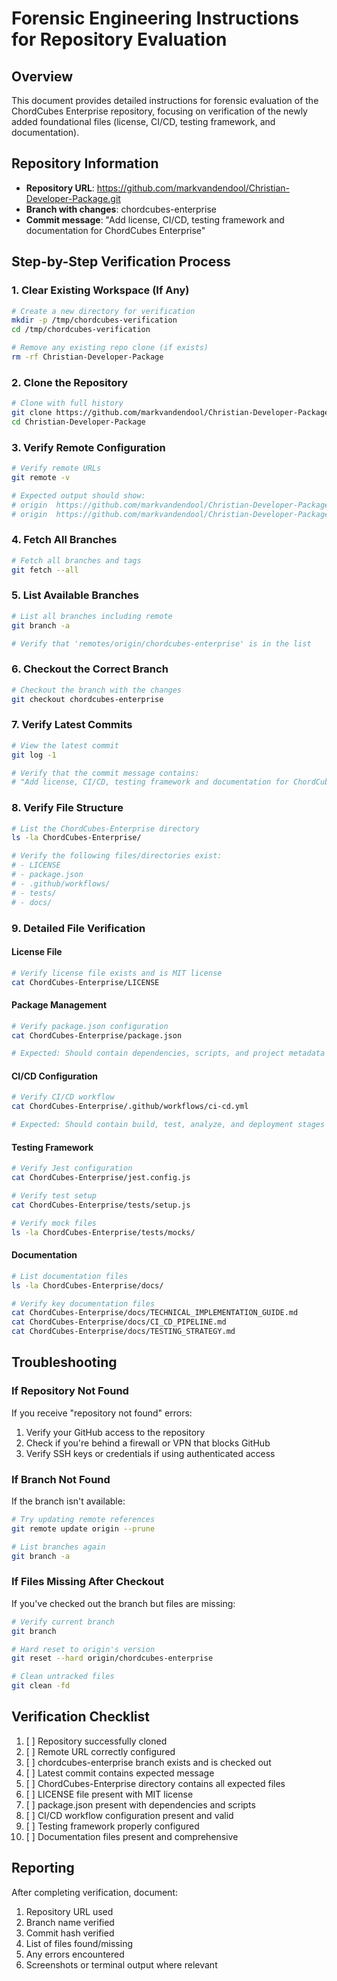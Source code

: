 # Forensic Engineering Instructions for Repository Evaluation

## Overview
This document provides detailed instructions for forensic evaluation of the ChordCubes Enterprise repository, focusing on verification of the newly added foundational files (license, CI/CD, testing framework, and documentation).

## Repository Information
- **Repository URL**: https://github.com/markvandendool/Christian-Developer-Package.git
- **Branch with changes**: chordcubes-enterprise
- **Commit message**: "Add license, CI/CD, testing framework and documentation for ChordCubes Enterprise"

## Step-by-Step Verification Process

### 1. Clear Existing Workspace (If Any)
```bash
# Create a new directory for verification
mkdir -p /tmp/chordcubes-verification
cd /tmp/chordcubes-verification

# Remove any existing repo clone (if exists)
rm -rf Christian-Developer-Package
```

### 2. Clone the Repository
```bash
# Clone with full history
git clone https://github.com/markvandendool/Christian-Developer-Package.git
cd Christian-Developer-Package
```

### 3. Verify Remote Configuration
```bash
# Verify remote URLs
git remote -v

# Expected output should show:
# origin  https://github.com/markvandendool/Christian-Developer-Package.git (fetch)
# origin  https://github.com/markvandendool/Christian-Developer-Package.git (push)
```

### 4. Fetch All Branches
```bash
# Fetch all branches and tags
git fetch --all
```

### 5. List Available Branches
```bash
# List all branches including remote
git branch -a

# Verify that 'remotes/origin/chordcubes-enterprise' is in the list
```

### 6. Checkout the Correct Branch
```bash
# Checkout the branch with the changes
git checkout chordcubes-enterprise
```

### 7. Verify Latest Commits
```bash
# View the latest commit
git log -1

# Verify that the commit message contains:
# "Add license, CI/CD, testing framework and documentation for ChordCubes Enterprise"
```

### 8. Verify File Structure
```bash
# List the ChordCubes-Enterprise directory
ls -la ChordCubes-Enterprise/

# Verify the following files/directories exist:
# - LICENSE
# - package.json
# - .github/workflows/
# - tests/
# - docs/
```

### 9. Detailed File Verification

#### License File
```bash
# Verify license file exists and is MIT license
cat ChordCubes-Enterprise/LICENSE
```

#### Package Management
```bash
# Verify package.json configuration
cat ChordCubes-Enterprise/package.json

# Expected: Should contain dependencies, scripts, and project metadata
```

#### CI/CD Configuration
```bash
# Verify CI/CD workflow
cat ChordCubes-Enterprise/.github/workflows/ci-cd.yml

# Expected: Should contain build, test, analyze, and deployment stages
```

#### Testing Framework
```bash
# Verify Jest configuration
cat ChordCubes-Enterprise/jest.config.js

# Verify test setup
cat ChordCubes-Enterprise/tests/setup.js

# Verify mock files
ls -la ChordCubes-Enterprise/tests/mocks/
```

#### Documentation
```bash
# List documentation files
ls -la ChordCubes-Enterprise/docs/

# Verify key documentation files
cat ChordCubes-Enterprise/docs/TECHNICAL_IMPLEMENTATION_GUIDE.md
cat ChordCubes-Enterprise/docs/CI_CD_PIPELINE.md
cat ChordCubes-Enterprise/docs/TESTING_STRATEGY.md
```

## Troubleshooting

### If Repository Not Found
If you receive "repository not found" errors:
1. Verify your GitHub access to the repository
2. Check if you're behind a firewall or VPN that blocks GitHub
3. Verify SSH keys or credentials if using authenticated access

### If Branch Not Found
If the branch isn't available:
```bash
# Try updating remote references
git remote update origin --prune

# List branches again
git branch -a
```

### If Files Missing After Checkout
If you've checked out the branch but files are missing:
```bash
# Verify current branch
git branch

# Hard reset to origin's version
git reset --hard origin/chordcubes-enterprise

# Clean untracked files
git clean -fd
```

## Verification Checklist

1. [ ] Repository successfully cloned
2. [ ] Remote URL correctly configured
3. [ ] chordcubes-enterprise branch exists and is checked out
4. [ ] Latest commit contains expected message
5. [ ] ChordCubes-Enterprise directory contains all expected files
6. [ ] LICENSE file present with MIT license
7. [ ] package.json present with dependencies and scripts
8. [ ] CI/CD workflow configuration present and valid
9. [ ] Testing framework properly configured
10. [ ] Documentation files present and comprehensive

## Reporting

After completing verification, document:
1. Repository URL used
2. Branch name verified
3. Commit hash verified
4. List of files found/missing
5. Any errors encountered
6. Screenshots or terminal output where relevant
